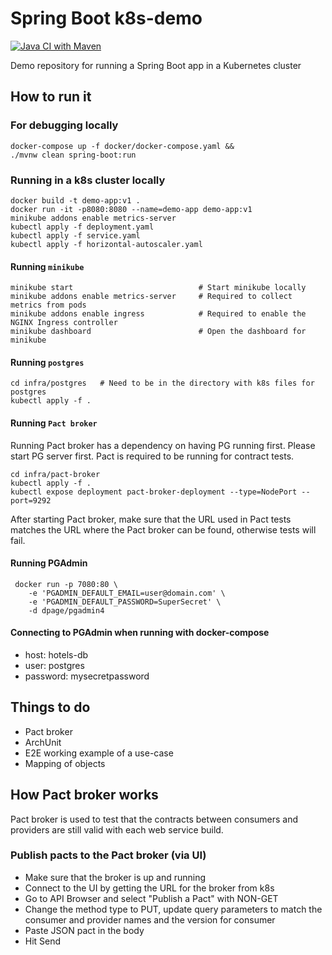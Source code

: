 # Spring Boot k8s-demo
[![Java CI with Maven](https://github.com/georgeracu/spring-boot-demo-app/actions/workflows/maven.yaml/badge.svg?branch=main)](https://github.com/georgeracu/spring-boot-demo-app/actions/workflows/maven.yaml)

Demo repository for running a Spring Boot app in a Kubernetes cluster

## How to run it

### For debugging locally

```shell
docker-compose up -f docker/docker-compose.yaml &&
./mvnw clean spring-boot:run
```

### Running in a k8s cluster locally

```shell
docker build -t demo-app:v1 .
docker run -it -p8080:8080 --name=demo-app demo-app:v1
minikube addons enable metrics-server
kubectl apply -f deployment.yaml
kubectl apply -f service.yaml
kubectl apply -f horizontal-autoscaler.yaml
```

#### Running `minikube`

```shell
minikube start                            # Start minikube locally
minikube addons enable metrics-server     # Required to collect metrics from pods
minikube addons enable ingress            # Required to enable the NGINX Ingress controller
minikube dashboard                        # Open the dashboard for minikube
```

#### Running `postgres`

```shell
cd infra/postgres   # Need to be in the directory with k8s files for postgres
kubectl apply -f .
```

#### Running `Pact broker`

Running Pact broker has a dependency on having PG running first. Please start PG server first. Pact is required to be running for contract tests.

```shell
cd infra/pact-broker
kubectl apply -f .
kubectl expose deployment pact-broker-deployment --type=NodePort --port=9292
```

After starting Pact broker, make sure that the URL used in Pact tests matches the URL where the Pact broker can be found, otherwise tests will fail.

#### Running PGAdmin

```shell
 docker run -p 7080:80 \
    -e 'PGADMIN_DEFAULT_EMAIL=user@domain.com' \
    -e 'PGADMIN_DEFAULT_PASSWORD=SuperSecret' \
    -d dpage/pgadmin4
```

#### Connecting to PGAdmin when running with docker-compose

- host: hotels-db
- user: postgres
- password: mysecretpassword

## Things to do

* Pact broker
* ArchUnit
* E2E working example of a use-case
* Mapping of objects

## How Pact broker works

Pact broker is used to test that the contracts between consumers and providers are still valid with each web service build.

### Publish pacts to the Pact broker (via UI)

* Make sure that the broker is up and running
* Connect to the UI by getting the URL for the broker from k8s
* Go to API Browser and select "Publish a Pact" with NON-GET
* Change the method type to PUT, update query parameters to match the consumer and provider names and the version for consumer
* Paste JSON pact in the body
* Hit Send
